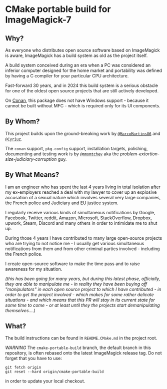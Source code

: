 # CMake portable build for ImageMagick-7

## Why?

As everyone who distributes open source software based on ImageMagick is aware, ImageMagick has a build system as old as the project itself.

A build system conceived during an era when a PC was considered an inferior computer designed for the home market and portability was defined by having a C compiler for your particular CPU architecture.

Fast-forward 30 years, and in 2024 this build system is a serious obstacle for one of the oldest open source projects that are still actively developed.

On [Conan](https://conan.io), this package does not have Windows support - because it cannot be built without MFC - which is required only for its UI components.

## By Whom?

This project builds upon the ground-breaking work by [`@MarcoMartins86`](https://github.com/MarcoMartins86) and [`@Cyriuz`](https://github.com/Cyriuz).

The `conan` support, `pkg-config` support, installation targets, polishing, documenting and testing work is by [`@mmomtchev`](https://github.com/mmomtchev) aka the *problem-extortion-size-judiciary-corruption* guy.

## By What Means?

I am an engineer who has spent the last 4 years living in total isolation after my ex-employers reached a deal with my lawyer to cover up an explosive accusation of a sexual nature which involves several very large companies, the French police and Judiciary and EU justice system.

I regularly receive various kinds of simultaneous notifications by Google, Facebook, Twitter, reddit, Amazon, Microsoft, StackOverflow, Dropbox, upwork, Steam, Discord and many others in order to intimidate me to shut up.

During those 4 years I have contributed to many large open-source projects who are trying to not notice me - I usually get various simultaneous notifications from them and from other criminal parties involved - including the French police.

I create open-source software to make the time pass and to raise awareness for my situation.

*(this has been going for many years, but during this latest phase, officially, they are able to manipulate me - in reality they have been buying off "manipulators" in each open source project to which I have contributed - in order to get the project involved - which makes for some rather delicate situations - and which means that this PR will stay in its current state for some time to come - or at least until they the projects start demanipulating themselves....)*

## What?

The build instructions can be found in `README.CMake.md` in the project root.

*WARNING* The `cmake-portable-build` branch, the default branch in this repository, is often rebased onto the latest ImageMagick release tag. Do not forget that you have to use:

```
git fetch origin
git reset --hard origin/cmake-portable-build
```

in order to update your local checkout.
